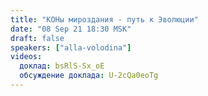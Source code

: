 ```yaml
---
title: "КОНы мироздания - путь к Эволюции"
date: "08 Sep 21 18:30 MSK"
draft: false
speakers: ["alla-volodina"]
videos:
  доклад: bsRlS-Sx_oE
  обсуждение доклада: U-2cQa0eoTg
---
```


